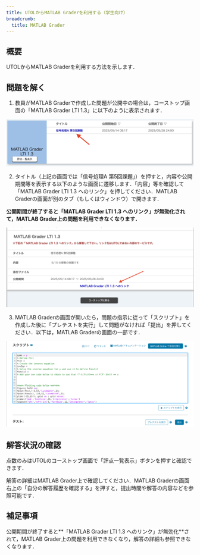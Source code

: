 ```yaml
---
title: UTOLからMATLAB Graderを利用する（学生向け）
breadcrumb:
  title: MATLAB Grader
---
```


## 概要

UTOLからMATLAB Graderを利用する方法を示します．

## 問題を解く

1. 教員がMATLAB Graderで作成した問題が公開中の場合は，コーストップ画面の「MATLAB Grader LTI 1.3」に以下のように表示されます．

![](solve_1.png)

2. タイトル（上記の画面では「信号処理A 第5回課題」）を押すと，内容や公開期間等を表示する以下のような画面に遷移します．「内容」等を確認して「MATLAB Grader LTI 1.3 へのリンク」を押してください．MATLAB Graderの画面が別のタブ（もしくはウィンドウ）で開きます．

**公開期間が終了すると「MATLAB Grader LTI 1.3 へのリンク」が無効化されて，MATLAB Grader上の問題を利用できなくなります．**

![](solve_2.png)

3. MATLAB Graderの画面が開いたら，問題の指示に従って「スクリプト」を作成した後に「プレテストを実行」して問題がなければ「提出」を押してください．以下は，MATLAB Graderの画面の一部です．

![](solve_3.png)

## 解答状況の確認

点数のみはUTOLのコーストップ画面で「評点一覧表示」ボタンを押すと確認できます．

解答の詳細はMATLAB Grader上で確認してください．MATLAB Graderの画面右上の「自分の解答履歴を確認する」を押すと，提出時間や解答の内容などを参照可能です．

## 補足事項

公開期間が終了すると**「MATLAB Grader LTI 1.3 へのリンク」が無効化**されて，MATLAB Grader上の問題を利用できなくなり，解答の詳細も参照できなくなります．
